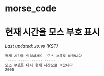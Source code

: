 # morse_code
# 현재 시간을 모스 부호 표시
<!-- MORSE_TIME_START -->
_Last updated: `20:00` (KST)_

```
현재 시간을 입력하세요. 모스 부호로 바꿉니다
..--- ----- ----- -----
모스 부호를 다시 현재 시간으로 바꿉니다
2000
```
<!-- MORSE_TIME_END -->

